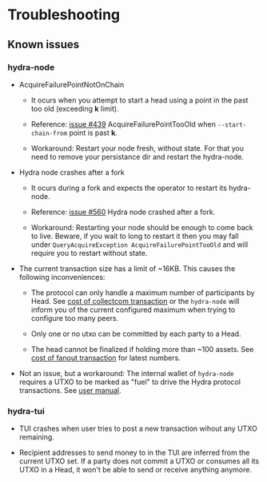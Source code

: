 # Troubleshooting

## Known issues

### hydra-node

- AcquireFailurePointNotOnChain

    + It ocurs when you attempt to start a head using a point in the past too old (exceeding **k** limit).

    + Reference: [issue #439](https://github.com/input-output-hk/hydra/issues/439) AcquireFailurePointTooOld when `--start-chain-from` point is past **k**.

    + Workaround: Restart your node fresh, without state. For that you need to remove your persistance dir and restart the hydra-node.

- Hydra node crashes after a fork

    + It ocurs during a fork and expects the operator to restart its hydra-node.

    + Reference: [issue #560](https://github.com/input-output-hk/hydra/issues/560) Hydra node crashed after a fork.
    
    + Workaround: Restarting your node should be enough to come back to live. Beware, if you wait to long to restart it then you may fall under `QueryAcquireException AcquireFailurePointTooOld` and will require you to restart without state.

- The current transaction size has a limit of ~16KB. This causes the following inconveniences:

    + The protocol can only handle a maximum number of participants by Head. See [cost of collectcom transaction](https://hydra.family/head-protocol/benchmarks/transaction-cost/#cost-of-collectcom-transaction) or the `hydra-node` will inform you of the current configured maximum when trying to configure too many peers.

    + Only one or no utxo can be committed by each party to a Head.

    + The head cannot be finalized if holding more than ~100 assets. See [cost of fanout transaction](https://hydra.family/head-protocol/benchmarks/transaction-cost/#cost-of-fanout-transaction) for latest numbers.

- Not an issue, but a workaround: The internal wallet of `hydra-node` requires a UTXO to be marked as "fuel" to drive the Hydra protocol transactions. See [user manual](https://hydra.family/head-protocol/docs/getting-started/demo/with-docker/#seeding-the-network).

### hydra-tui

- TUI crashes when user tries to post a new transaction wihout any UTXO remaining.

- Recipient addresses to send money to in the TUI are inferred from the current UTXO set. If a party does not commit a UTXO or consumes all its UTXO in a Head, it won't be able to send or receive anything anymore.
